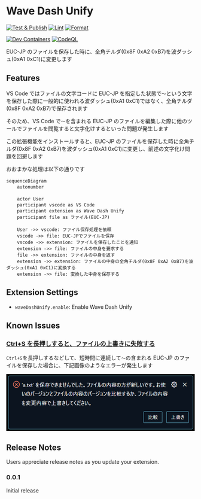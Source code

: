 # Wave Dash Unify

[![Test & Publish](https://github.com/yutotnh/wave-dash-unify/actions/workflows/test-and-publish.yml/badge.svg?branch=main)](https://github.com/yutotnh/wave-dash-unify/actions/workflows/test-and-publish.yml)
[![Lint](https://github.com/yutotnh/wave-dash-unify/actions/workflows/lint.yml/badge.svg?branch=main)](https://github.com/yutotnh/wave-dash-unify/actions/workflows/lint.yml)
[![Format](https://github.com/yutotnh/wave-dash-unify/actions/workflows/format.yml/badge.svg?branch=main)](https://github.com/yutotnh/wave-dash-unify/actions/workflows/format.yml)

[![Dev Containers](https://github.com/yutotnh/wave-dash-unify/actions/workflows/devcontainer.yml/badge.svg?branch=main)](https://github.com/yutotnh/wave-dash-unify/actions/workflows/devcontainer.yml)
[![CodeQL](https://github.com/yutotnh/wave-dash-unify/actions/workflows/codeql.yml/badge.svg?branch=main)](https://github.com/yutotnh/wave-dash-unify/actions/workflows/codeql.yml)

EUC-JP のファイルを保存した時に、全角チルダ(0x8F 0xA2 0xB7)を波ダッシュ(0xA1 0xC1)に変更します

## Features

VS Code ではファイルの文字コードに EUC-JP を指定した状態で`～`という文字を保存した際に一般的に使われる波ダッシュ(0xA1 0xC1)ではなく、全角チルダ(0x8F 0xA2 0xB7)で保存されます

そのため、VS Code で`～`を含まれる EUC-JP のファイルを編集した際に他のツールでファイルを閲覧すると文字化けするといった問題が発生します

この拡張機能をインストールすると、EUC-JP のファイルを保存した時に全角チルダ(0x8F 0xA2 0xB7)を波ダッシュ(0xA1 0xC1)に変更し、前述の文字化け問題を回避します

おおまかな処理は以下の通りです

```mermaid
sequenceDiagram
    autonumber

    actor User
    participant vscode as VS Code
    participant extension as Wave Dash Unify
    participant file as ファイル(EUC-JP)

    User ->> vscode: ファイル保存処理を依頼
    vscode ->> file: EUC-JPでファイルを保存
    vscode ->> extension: ファイルを保存したことを通知
    extension ->> file: ファイルの中身を要求する
    file ->> extension: ファイルの中身を返す
    extension ->> extension: ファイルの中身の全角チルダ(0x8F 0xA2 0xB7)を波ダッシュ(0xA1 0xC1)に変換する
    extension ->> file: 変換した中身を保存する
```

## Extension Settings

- `waveDashUnify.enable`: Enable Wave Dash Unify

## Known Issues

### [Ctrl+S を長押しすると、ファイルの上書きに失敗する](https://github.com/yutotnh/wave-dash-unify/issues/13)

`Ctrl+S`を長押しするなどして、短時間に連続して`～`の含まれる EUC-JP のファイルを保存した場合に、下記画像のようなエラーが発生します

![overwrite error](./doc/overwrite-error.png)

## Release Notes

Users appreciate release notes as you update your extension.

### 0.0.1

Initial release
